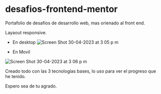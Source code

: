 # desafios-frontend-mentor
Portafolio de desafios de desarrollo web, mas orienado al front end.

Layaout responsive.

- En desktop
![Screen Shot 30-04-2023 at 3 05 p  m](https://user-images.githubusercontent.com/102745510/235369156-e2af6a1a-6c7f-4120-99a9-89dbaa0db30e.png)


- En Movil


![Screen Shot 30-04-2023 at 3 06 p  m](https://user-images.githubusercontent.com/102745510/235369179-8136a552-d5dd-4fbd-b90b-0c27a2ecc90a.png)

Creado todo con las 3 tecnologías bases, lo uso para ver el progreso que he tenido.

Espero sea de tu agrado.
